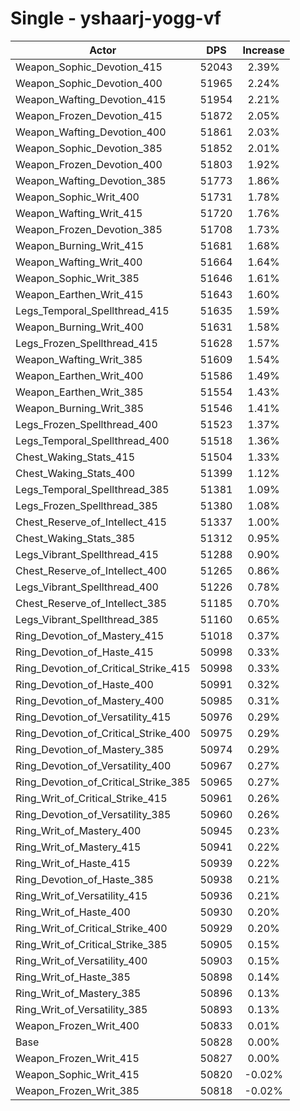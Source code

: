 # Single - yshaarj-yogg-vf
| Actor | DPS | Increase |
|---|:---:|:---:|
|Weapon_Sophic_Devotion_415|52043|2.39%|
|Weapon_Sophic_Devotion_400|51965|2.24%|
|Weapon_Wafting_Devotion_415|51954|2.21%|
|Weapon_Frozen_Devotion_415|51872|2.05%|
|Weapon_Wafting_Devotion_400|51861|2.03%|
|Weapon_Sophic_Devotion_385|51852|2.01%|
|Weapon_Frozen_Devotion_400|51803|1.92%|
|Weapon_Wafting_Devotion_385|51773|1.86%|
|Weapon_Sophic_Writ_400|51731|1.78%|
|Weapon_Wafting_Writ_415|51720|1.76%|
|Weapon_Frozen_Devotion_385|51708|1.73%|
|Weapon_Burning_Writ_415|51681|1.68%|
|Weapon_Wafting_Writ_400|51664|1.64%|
|Weapon_Sophic_Writ_385|51646|1.61%|
|Weapon_Earthen_Writ_415|51643|1.60%|
|Legs_Temporal_Spellthread_415|51635|1.59%|
|Weapon_Burning_Writ_400|51631|1.58%|
|Legs_Frozen_Spellthread_415|51628|1.57%|
|Weapon_Wafting_Writ_385|51609|1.54%|
|Weapon_Earthen_Writ_400|51586|1.49%|
|Weapon_Earthen_Writ_385|51554|1.43%|
|Weapon_Burning_Writ_385|51546|1.41%|
|Legs_Frozen_Spellthread_400|51523|1.37%|
|Legs_Temporal_Spellthread_400|51518|1.36%|
|Chest_Waking_Stats_415|51504|1.33%|
|Chest_Waking_Stats_400|51399|1.12%|
|Legs_Temporal_Spellthread_385|51381|1.09%|
|Legs_Frozen_Spellthread_385|51380|1.08%|
|Chest_Reserve_of_Intellect_415|51337|1.00%|
|Chest_Waking_Stats_385|51312|0.95%|
|Legs_Vibrant_Spellthread_415|51288|0.90%|
|Chest_Reserve_of_Intellect_400|51265|0.86%|
|Legs_Vibrant_Spellthread_400|51226|0.78%|
|Chest_Reserve_of_Intellect_385|51185|0.70%|
|Legs_Vibrant_Spellthread_385|51160|0.65%|
|Ring_Devotion_of_Mastery_415|51018|0.37%|
|Ring_Devotion_of_Haste_415|50998|0.33%|
|Ring_Devotion_of_Critical_Strike_415|50998|0.33%|
|Ring_Devotion_of_Haste_400|50991|0.32%|
|Ring_Devotion_of_Mastery_400|50985|0.31%|
|Ring_Devotion_of_Versatility_415|50976|0.29%|
|Ring_Devotion_of_Critical_Strike_400|50975|0.29%|
|Ring_Devotion_of_Mastery_385|50974|0.29%|
|Ring_Devotion_of_Versatility_400|50967|0.27%|
|Ring_Devotion_of_Critical_Strike_385|50965|0.27%|
|Ring_Writ_of_Critical_Strike_415|50961|0.26%|
|Ring_Devotion_of_Versatility_385|50960|0.26%|
|Ring_Writ_of_Mastery_400|50945|0.23%|
|Ring_Writ_of_Mastery_415|50941|0.22%|
|Ring_Writ_of_Haste_415|50939|0.22%|
|Ring_Devotion_of_Haste_385|50938|0.21%|
|Ring_Writ_of_Versatility_415|50936|0.21%|
|Ring_Writ_of_Haste_400|50930|0.20%|
|Ring_Writ_of_Critical_Strike_400|50929|0.20%|
|Ring_Writ_of_Critical_Strike_385|50905|0.15%|
|Ring_Writ_of_Versatility_400|50903|0.15%|
|Ring_Writ_of_Haste_385|50898|0.14%|
|Ring_Writ_of_Mastery_385|50896|0.13%|
|Ring_Writ_of_Versatility_385|50893|0.13%|
|Weapon_Frozen_Writ_400|50833|0.01%|
|Base|50828|0.00%|
|Weapon_Frozen_Writ_415|50827|0.00%|
|Weapon_Sophic_Writ_415|50820|-0.02%|
|Weapon_Frozen_Writ_385|50818|-0.02%|
